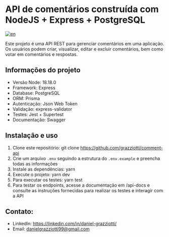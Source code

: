 # API de comentários construída com NodeJS + Express + PostgreSQL

[![en](https://img.shields.io/badge/lang-en-red.svg)](https://github.com/grazziotti/comment-api/blob/main/README.en.md)

Este projeto é uma API REST para gerenciar comentários em uma aplicação. Os usuários podem criar, visualizar, editar e excluir comentários, bem como votar em comentários e respostas.

## Informações do projeto

- Versão Node: 18.18.0
- Framework: Express
- Database: PostgreSQL
- ORM: Prisma
- Autenticação: Json Web Token
- Validação: express-validator
- Testes: Jest + Supertest
- Documentação: Swagger

## Instalação e uso

1. Clone este repositório: git clone https://github.com/grazziotti/comment-api
2. Crie um arquivo `.env` seguindo a estrutura do `.env.example` e preencha todas as informações
3. Instale as dependências: yarn
4. Execute o projeto: yarn dev
5. Para executar os testes: yarn test
6. Para testar os endpoints, acesse a documentação em /api-docs e consulte as instruções fornecidas para realizar os testes e interagir com a API

## Contato:

- LinkedIn: https://linkedin.com/in/daniel-grazziotti/
- Email: danielgrazziotti99@gmail.com
